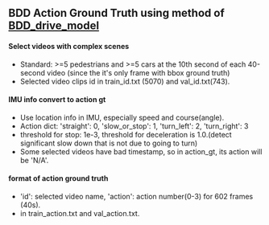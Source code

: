 ## BDD Action Ground Truth using method of [BDD_drive_model](https://github.com/gy20073/BDD_Driving_Model)

#### Select videos with complex scenes
+ Standard: >=5 pedestrians and >=5 cars at the 10th second of each 40-second video (since the it's only frame with bbox ground truth)
+ Selected video clips id in train_id.txt (5070) and val_id.txt(743).

#### IMU info convert to action gt
+ Use location info in IMU, especially speed and course(angle).
+ Action dict: 'straight': 0, 'slow_or_stop': 1, 'turn_left': 2, 'turn_right': 3
+ threshold for stop: 1e-3, threshold for deceleration is 1.0.(detect significant slow down that is not due to going to turn)
+ Some selected videos have bad timestamp, so in action_gt, its action will be 'N/A'.

#### format of action ground truth
+ 'id': selected video name, 'action': action number(0-3) for 602 frames (40s).
+ in train_action.txt and val_action.txt.
